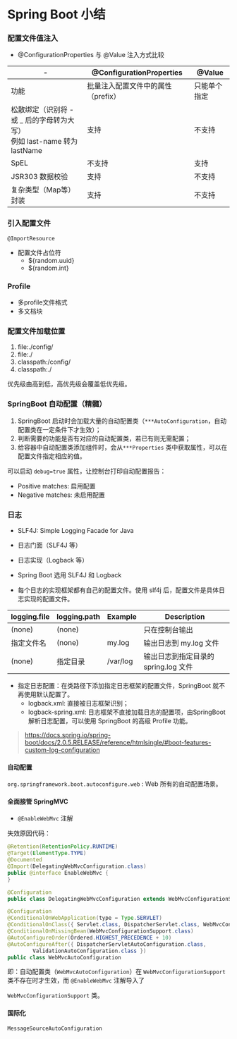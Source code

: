 #  Spring Boot 小结

###  配置文件值注入

- @ConfigurationProperties 与 @Value 注入方式比较

| -                                                            | @ConfigurationProperties           | @Value       |
| ------------------------------------------------------------ | ---------------------------------- | ------------ |
| 功能                                                         | 批量注入配置文件中的属性（prefix） | 只能单个指定 |
| 松散绑定（识别将 - 或 _ 后的字母转为大写）<br />例如 last-name 转为 lastName | 支持                               | 不支持       |
| SpEL                                                         | 不支持                             | 支持         |
| JSR303 数据校验                                              | 支持                               | 不支持       |
| 复杂类型（Map等）封装                                        | 支持                               | 不支持       |

###  引入配置文件

`@ImportResource`

- 配置文件占位符
  - ${random.uuid}
  - ${random.int}

###  Profile

- 多profile文件格式
- 多文档块

###  配置文件加载位置

1. file:./config/
2. file:./
3. classpath:/config/
4. classpath:./

优先级由高到低，高优先级会覆盖低优先级。

 ###  SpringBoot 自动配置（精髓）

1. SpringBoot 启动时会加载大量的自动配置类（`***AutoConfiguration`，自动配置类在一定条件下才生效）；
2. 判断需要的功能是否有对应的自动配置类，若已有则无需配置；
3. 给容器中自动配置类添加组件时，会从`***Properties` 类中获取属性，可以在配置文件指定相应的值。

可以启动 `debug=true` 属性，让控制台打印自动配置报告：

- Positive matches: 启用配置
- Negative matches: 未启用配置

###  日志

- SLF4J: Simple Logging Facade for Java
- 日志门面（SLF4J 等）
- 日志实现（Logback 等）

- Spring Boot 选用 SLF4J 和 Logback
- 每个日志的实现框架都有自己的配置文件。使用 slf4j 后，配置文件是具体日志实现的配置文件。

| logging.file | logging.path | Example  | Description                          |
| ------------ | ------------ | -------- | ------------------------------------ |
| (none)       | (none)       |          | 只在控制台输出                       |
| 指定文件名   | (none)       | my.log   | 输出日志到 my.log 文件               |
| (none)       | 指定目录     | /var/log | 输出日志到指定目录的 spring.log 文件 |

- 指定日志配置：在类路径下添加指定日志框架的配置文件，SpringBoot 就不再使用默认配置了。
  - logback.xml: 直接被日志框架识别；
  - logback-spring.xml: 日志框架不直接加载日志的配置项，由SpringBoot解析日志配置，可以使用 SpringBoot 的高级 Profile 功能。

> https://docs.spring.io/spring-boot/docs/2.0.5.RELEASE/reference/htmlsingle/#boot-features-custom-log-configuration

####  自动配置

`org.springframework.boot.autoconfigure.web` : Web 所有的自动配置场景。

####  全面接管 SpringMVC

- `@EnableWebMvc` 注解

失效原因代码：

```java
@Retention(RetentionPolicy.RUNTIME)
@Target(ElementType.TYPE)
@Documented
@Import(DelegatingWebMvcConfiguration.class)
public @interface EnableWebMvc {
}
```

```java
@Configuration
public class DelegatingWebMvcConfiguration extends WebMvcConfigurationSupport {
```

```java
@Configuration
@ConditionalOnWebApplication(type = Type.SERVLET)
@ConditionalOnClass({ Servlet.class, DispatcherServlet.class, WebMvcConfigurer.class })
@ConditionalOnMissingBean(WebMvcConfigurationSupport.class)
@AutoConfigureOrder(Ordered.HIGHEST_PRECEDENCE + 10)
@AutoConfigureAfter({ DispatcherServletAutoConfiguration.class,
		ValidationAutoConfiguration.class })
public class WebMvcAutoConfiguration 
```

即：自动配置类（`WebMvcAutoConfiguration`）在 `WebMvcConfigurationSupport` 类不存在时才生效，而 `@EnableWebMvc` 注解导入了

 `WebMvcConfigurationSupport` 类。

####  国际化

`MessageSourceAutoConfiguration`

 



